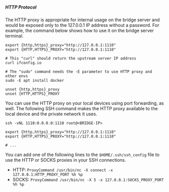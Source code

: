 ##### HTTP Protocol

The HTTP proxy is appropriate for internal usage on the bridge server and would be exposed only to the 127.0.0.1 IP address without a password.
For example, the command below shows how to use it on the bridge server terminal.

```shell
export {http,https}_proxy="http://127.0.0.1:1110"
export {HTTP,HTTPS}_PROXY="http://127.0.0.1:1110"

# This "curl" should return the upstream server IP address
curl ifconfig.io

# The "sudo" command needs the -E parameter to use HTTP proxy and other envs
sudo -E apt install docker

unset {http,https}_proxy
unset {HTTP,HTTPS}_PROXY
```

You can use the HTTP proxy on your local devices using port forwarding, as well.
The following SSH command makes the HTTP proxy available to the local device and the private network it uses.

```shell
ssh -vNL 1110:0.0.0.0:1110 root@<BRIDGE-IP>

export {http,https}_proxy="http://127.0.0.1:1110"
export {HTTP,HTTPS}_PROXY="http://127.0.0.1:1110"

# ...
```

You can add one of the following lines to the `$HOME/.ssh/ssh_config` file to use the HTTP or SOCKS proxies in your SSH connections.

* HTTP: ```ProxyCommand /usr/bin/nc -X connect -x 127.0.0.1:HTTP_PROXY_PORT %h %p```
* SOCKS: ```ProxyCommand /usr/bin/nc -X 5 -x 127.0.0.1:SOCKS_PROXY_PORT %h %p```
